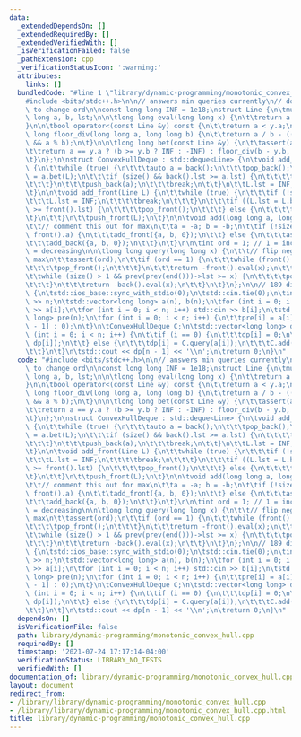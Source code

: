 ```yaml
---
data:
  _extendedDependsOn: []
  _extendedRequiredBy: []
  _extendedVerifiedWith: []
  _isVerificationFailed: false
  _pathExtension: cpp
  _verificationStatusIcon: ':warning:'
  attributes:
    links: []
  bundledCode: "#line 1 \"library/dynamic-programming/monotonic_convex_hull.cpp\"\n\
    #include <bits/stdc++.h>\n\n// answers min queries currently\n// don't forget\
    \ to change ord\n\nconst long long INF = 1e18;\nstruct Line {\n\tmutable long\
    \ long a, b, lst;\n\n\tlong long eval(long long x) {\n\t\treturn a * x + b;\n\t\
    }\n\n\tbool operator<(const Line &y) const {\n\t\treturn a < y.a;\n\t}\n\n\tlong\
    \ long floor_div(long long a, long long b) {\n\t\treturn a / b - ((a ^ b) < 0\
    \ && a % b);\n\t}\n\n\tlong long bet(const Line &y) {\n\t\tassert(a <= y.a);\n\
    \t\treturn a == y.a ? (b >= y.b ? INF : -INF) : floor_div(b - y.b, y.a - a);\n\
    \t}\n};\n\nstruct ConvexHullDeque : std::deque<Line> {\n\tvoid add_back(Line L)\
    \ {\n\t\twhile (true) {\n\t\t\tauto a = back();\n\t\t\tpop_back();\n\t\t\ta.lst\
    \ = a.bet(L);\n\t\t\tif (size() && back().lst >= a.lst) {\n\t\t\t\tcontinue;\n\
    \t\t\t}\n\t\t\tpush_back(a);\n\t\t\tbreak;\n\t\t}\n\t\tL.lst = INF;\n\t\tpush_back(L);\n\
    \t}\n\n\tvoid add_front(Line L) {\n\t\twhile (true) {\n\t\t\tif (!size()) {\n\t\
    \t\t\tL.lst = INF;\n\t\t\t\tbreak;\n\t\t\t}\n\t\t\tif ((L.lst = L.bet(front()))\
    \ >= front().lst) {\n\t\t\t\tpop_front();\n\t\t\t} else {\n\t\t\t\tbreak;\n\t\t\
    \t}\n\t\t}\n\t\tpush_front(L);\n\t}\n\n\tvoid add(long long a, long long b) {\n\
    \t\t// comment this out for max\n\t\ta = -a; b = -b;\n\t\tif (!size() || a <=\
    \ front().a) {\n\t\t\tadd_front({a, b, 0});\n\t\t} else {\n\t\t\tassert(a >= back().a);\n\
    \t\t\tadd_back({a, b, 0});\n\t\t}\n\t}\n\n\tint ord = 1; // 1 = increasing, -1\
    \ = decreasing\n\n\tlong long query(long long x) {\n\t\t// flip negatives for\
    \ max\n\t\tassert(ord);\n\t\tif (ord == 1) {\n\t\t\twhile (front().lst < x) {\n\
    \t\t\t\tpop_front();\n\t\t\t}\n\t\t\treturn -front().eval(x);\n\t\t} else {\n\t\
    \t\twhile (size() > 1 && prev(prev(end()))->lst >= x) {\n\t\t\t\tpop_back();\n\
    \t\t\t}\n\t\t\treturn -back().eval(x);\n\t\t}\n\t}\n};\n\n// 189 div 1C\nint main()\
    \ {\n\tstd::ios_base::sync_with_stdio(0);\n\tstd::cin.tie(0);\n\tint n; std::cin\
    \ >> n;\n\tstd::vector<long long> a(n), b(n);\n\tfor (int i = 0; i < n; i++) std::cin\
    \ >> a[i];\n\tfor (int i = 0; i < n; i++) std::cin >> b[i];\n\tstd::vector<long\
    \ long> pre(n);\n\tfor (int i = 0; i < n; i++) {\n\t\tpre[i] = a[i] + (i ? pre[i\
    \ - 1] : 0);\n\t}\n\tConvexHullDeque C;\n\tstd::vector<long long> dp(n);\n\tfor\
    \ (int i = 0; i < n; i++) {\n\t\tif (i == 0) {\n\t\t\tdp[i] = 0;\n\t\t\tC.add(b[i],\
    \ dp[i]);\n\t\t} else {\n\t\t\tdp[i] = C.query(a[i]);\n\t\t\tC.add(b[i], dp[i]);\n\
    \t\t}\n\t}\n\tstd::cout << dp[n - 1] << '\\n';\n\treturn 0;\n}\n"
  code: "#include <bits/stdc++.h>\n\n// answers min queries currently\n// don't forget\
    \ to change ord\n\nconst long long INF = 1e18;\nstruct Line {\n\tmutable long\
    \ long a, b, lst;\n\n\tlong long eval(long long x) {\n\t\treturn a * x + b;\n\t\
    }\n\n\tbool operator<(const Line &y) const {\n\t\treturn a < y.a;\n\t}\n\n\tlong\
    \ long floor_div(long long a, long long b) {\n\t\treturn a / b - ((a ^ b) < 0\
    \ && a % b);\n\t}\n\n\tlong long bet(const Line &y) {\n\t\tassert(a <= y.a);\n\
    \t\treturn a == y.a ? (b >= y.b ? INF : -INF) : floor_div(b - y.b, y.a - a);\n\
    \t}\n};\n\nstruct ConvexHullDeque : std::deque<Line> {\n\tvoid add_back(Line L)\
    \ {\n\t\twhile (true) {\n\t\t\tauto a = back();\n\t\t\tpop_back();\n\t\t\ta.lst\
    \ = a.bet(L);\n\t\t\tif (size() && back().lst >= a.lst) {\n\t\t\t\tcontinue;\n\
    \t\t\t}\n\t\t\tpush_back(a);\n\t\t\tbreak;\n\t\t}\n\t\tL.lst = INF;\n\t\tpush_back(L);\n\
    \t}\n\n\tvoid add_front(Line L) {\n\t\twhile (true) {\n\t\t\tif (!size()) {\n\t\
    \t\t\tL.lst = INF;\n\t\t\t\tbreak;\n\t\t\t}\n\t\t\tif ((L.lst = L.bet(front()))\
    \ >= front().lst) {\n\t\t\t\tpop_front();\n\t\t\t} else {\n\t\t\t\tbreak;\n\t\t\
    \t}\n\t\t}\n\t\tpush_front(L);\n\t}\n\n\tvoid add(long long a, long long b) {\n\
    \t\t// comment this out for max\n\t\ta = -a; b = -b;\n\t\tif (!size() || a <=\
    \ front().a) {\n\t\t\tadd_front({a, b, 0});\n\t\t} else {\n\t\t\tassert(a >= back().a);\n\
    \t\t\tadd_back({a, b, 0});\n\t\t}\n\t}\n\n\tint ord = 1; // 1 = increasing, -1\
    \ = decreasing\n\n\tlong long query(long long x) {\n\t\t// flip negatives for\
    \ max\n\t\tassert(ord);\n\t\tif (ord == 1) {\n\t\t\twhile (front().lst < x) {\n\
    \t\t\t\tpop_front();\n\t\t\t}\n\t\t\treturn -front().eval(x);\n\t\t} else {\n\t\
    \t\twhile (size() > 1 && prev(prev(end()))->lst >= x) {\n\t\t\t\tpop_back();\n\
    \t\t\t}\n\t\t\treturn -back().eval(x);\n\t\t}\n\t}\n};\n\n// 189 div 1C\nint main()\
    \ {\n\tstd::ios_base::sync_with_stdio(0);\n\tstd::cin.tie(0);\n\tint n; std::cin\
    \ >> n;\n\tstd::vector<long long> a(n), b(n);\n\tfor (int i = 0; i < n; i++) std::cin\
    \ >> a[i];\n\tfor (int i = 0; i < n; i++) std::cin >> b[i];\n\tstd::vector<long\
    \ long> pre(n);\n\tfor (int i = 0; i < n; i++) {\n\t\tpre[i] = a[i] + (i ? pre[i\
    \ - 1] : 0);\n\t}\n\tConvexHullDeque C;\n\tstd::vector<long long> dp(n);\n\tfor\
    \ (int i = 0; i < n; i++) {\n\t\tif (i == 0) {\n\t\t\tdp[i] = 0;\n\t\t\tC.add(b[i],\
    \ dp[i]);\n\t\t} else {\n\t\t\tdp[i] = C.query(a[i]);\n\t\t\tC.add(b[i], dp[i]);\n\
    \t\t}\n\t}\n\tstd::cout << dp[n - 1] << '\\n';\n\treturn 0;\n}\n"
  dependsOn: []
  isVerificationFile: false
  path: library/dynamic-programming/monotonic_convex_hull.cpp
  requiredBy: []
  timestamp: '2021-07-24 17:17:14-04:00'
  verificationStatus: LIBRARY_NO_TESTS
  verifiedWith: []
documentation_of: library/dynamic-programming/monotonic_convex_hull.cpp
layout: document
redirect_from:
- /library/library/dynamic-programming/monotonic_convex_hull.cpp
- /library/library/dynamic-programming/monotonic_convex_hull.cpp.html
title: library/dynamic-programming/monotonic_convex_hull.cpp
---
```

